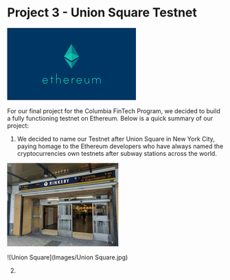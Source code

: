 # Project 3 - Union Square Testnet
![Ethereum](Images/Ethereum.png)

For our final project for the Columbia FinTech Program, we decided to build a fully functioning testnet on Ethereum. Below is a quick summary of our project:

1. We decided to name our Testnet after Union Square in New York City, paying homage to the Ethereum developers who have always named the cryptocurrencies own testnets after subway stations across the world.

![Rinkeby](Images/Rinkeby.jpg)

![Union Square](Images/Union Square.jpg)

2.
